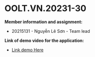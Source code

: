 # OOLT.VN.20231-30
**Member information and assignment:**
- 20215131 - Nguyễn Lê Sơn - Team lead

**Link of demo video for the application:**
- [Link demo Here](https://www.youtube.com/watch?v=uwosd7ob31U)